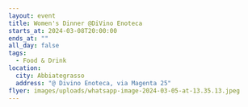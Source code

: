 ```yaml
---
layout: event
title: Women's Dinner @DiVino Enoteca
starts_at: 2024-03-08T20:00:00
ends_at: ""
all_day: false
tags:
  - Food & Drink
location:
  city: Abbiategrasso
  address: "@ Divino Enoteca, via Magenta 25"
flyer: images/uploads/whatsapp-image-2024-03-05-at-13.35.13.jpeg
---
```


